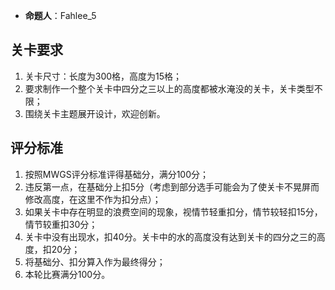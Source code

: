 - **命题人**：Fahlee_5

## 关卡要求

1. 关卡尺寸：长度为300格，高度为15格；
2. 要求制作一个整个关卡中四分之三以上的高度都被水淹没的关卡，关卡类型不限；
3. 围绕关卡主题展开设计，欢迎创新。

## 评分标准

1. 按照MWGS评分标准评得基础分，满分100分；
2. 违反第一点，在基础分上扣5分（考虑到部分选手可能会为了使关卡不晃屏而修改高度，在这里不作为扣分点）；
3. 如果关卡中存在明显的浪费空间的现象，视情节轻重扣分，情节较轻扣15分，情节较重扣30分；
4. 关卡中没有出现水，扣40分。关卡中的水的高度没有达到关卡的四分之三的高度，扣20分；
5. 将基础分、扣分算入作为最终得分；
6. 本轮比赛满分100分。